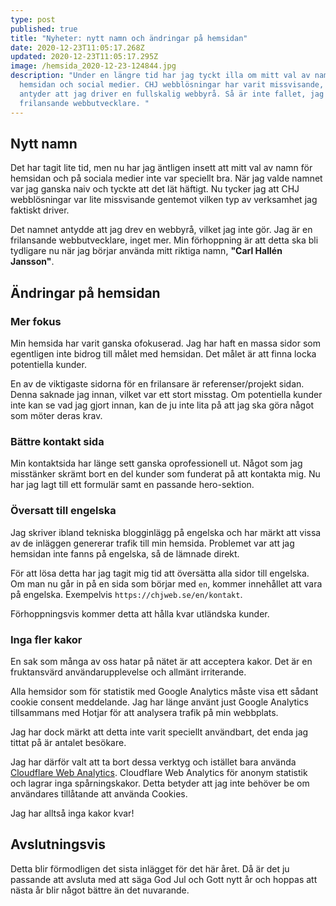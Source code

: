```yaml
---
type: post
published: true
title: "Nyheter: nytt namn och ändringar på hemsidan"
date: 2020-12-23T11:05:17.268Z
updated: 2020-12-23T11:05:17.295Z
image: /hemsida_2020-12-23-124844.jpg
description: "Under en längre tid har jag tyckt illa om mitt val av namn på
  hemsidan och social medier. CHJ webblösningar har varit missvisande, då det
  antyder att jag driver en fullskalig webbyrå. Så är inte fallet, jag är en
  frilansande webbutvecklare. "
---
```

## Nytt namn

Det har tagit lite tid, men nu har jag äntligen insett att mitt val av namn för hemsidan och på sociala medier inte var speciellt bra. När jag valde namnet var jag ganska naiv och tyckte att det lät häftigt. Nu tycker jag att CHJ webblösningar var lite missvisande gentemot vilken typ av verksamhet jag faktiskt driver.

Det namnet antydde att jag drev en webbyrå, vilket jag inte gör. Jag är en frilansande webbutvecklare, inget mer. Min förhoppning är att detta ska bli tydligare nu när jag börjar använda mitt riktiga namn, **"Carl Hallén Jansson"**.

## Ändringar på hemsidan

### Mer fokus

Min hemsida har varit ganska ofokuserad. Jag har haft en massa sidor som egentligen inte bidrog till målet med hemsidan. Det målet är att finna locka potentiella kunder.

En av de viktigaste sidorna för en frilansare är referenser/projekt sidan. Denna saknade jag innan, vilket var ett stort misstag. Om potentiella kunder inte kan se vad jag gjort innan, kan de ju inte lita på att jag ska göra något som möter deras krav.

### Bättre kontakt sida

Min kontaktsida har länge sett ganska oprofessionell ut. Något som jag misstänker skrämt bort en del kunder som funderat på att kontakta mig. Nu har jag lagt till ett formulär samt en passande hero-sektion.

### Översatt till engelska

Jag skriver ibland tekniska blogginlägg på engelska och har märkt att vissa av de inläggen genererar trafik till min hemsida. Problemet var att jag hemsidan inte fanns på engelska, så de lämnade direkt.

För att lösa detta har jag tagit mig tid att översätta alla sidor till engelska. Om man nu går in på en sida som börjar med `en`, kommer innehållet att vara på engelska. Exempelvis `https://chjweb.se/en/kontakt`.

Förhoppningsvis kommer detta att hålla kvar utländska kunder.

### Inga fler kakor

En sak som många av oss hatar på nätet är att acceptera kakor. Det är en fruktansvärd användarupplevelse och allmänt irriterande.

Alla hemsidor som för statistik med Google Analytics måste visa ett sådant cookie consent meddelande. Jag har länge använt just Google Analytics tillsammans med Hotjar för att analysera trafik på min webbplats. 

Jag har dock märkt att detta inte varit speciellt användbart, det enda jag tittat på är antalet besökare.

Jag har därför valt att ta bort dessa verktyg och istället bara använda [Cloudflare Web Analytics](https://www.cloudflare.com/web-analytics/). Cloudflare Web Analytics för anonym statistik och lagrar inga spårningskakor. Detta betyder att jag inte behöver be om användares tillåtande att använda Cookies.

Jag har alltså inga kakor kvar!

## Avslutningsvis

Detta blir förmodligen det sista inlägget för det här året. Då är det ju passande att avsluta med att säga God Jul och Gott nytt år och hoppas att nästa år blir något bättre än det nuvarande.

